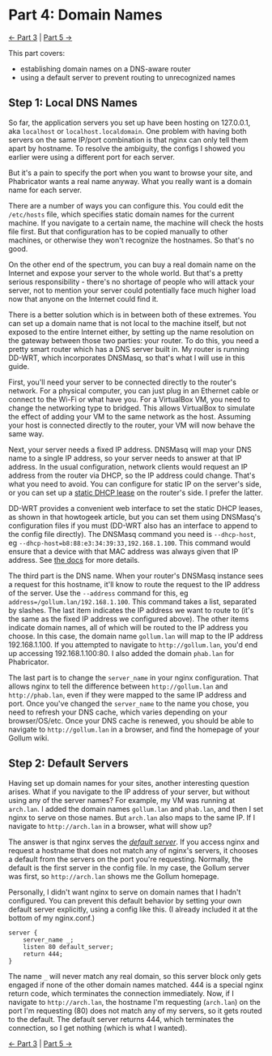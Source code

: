 # Part 4: Domain Names

[<- Part 3](PART3.md) | [Part 5 ->](PART5.md)

This part covers:

- establishing domain names on a DNS-aware router
- using a default server to prevent routing to unrecognized names

## Step 1: Local DNS Names

So far, the application servers you set up have been hosting on 127.0.0.1, aka `localhost` or `localhost.localdomain`. One problem with having both servers on the same IP/port combination is that nginx can only tell them apart by hostname. To resolve the ambiguity, the configs I showed you earlier were using a different port for each server.

But it's a pain to specify the port when you want to browse your site, and Phabricator wants a real name anyway. What you really want is a domain name for each server.

There are a number of ways you can configure this. You could edit the `/etc/hosts` file, which specifies static domain names for the current machine. If you navigate to a certain name, the machine will check the hosts file first. But that configuration has to be copied manually to other machines, or otherwise they won't recognize the hostnames. So that's no good.

On the other end of the spectrum, you can buy a real domain name on the Internet and expose your server to the whole world. But that's a pretty serious responsibility - there's no shortage of people who will attack your server, not to mention your server could potentially face much higher load now that anyone on the Internet could find it.

There is a better solution which is in between both of these extremes. You can set up a domain name that is not local to the machine itself, but not exposed to the entire Internet either, by setting up the name resolution on the gateway between those two parties: your router. To do this, you need a pretty smart router which has a DNS server built in. My router is running DD-WRT, which incorporates DNSMasq, so that's what I will use in this guide.

First, you'll need your server to be connected directly to the router's network. For a physical computer, you can just plug in an Ethernet cable or connect to the Wi-Fi or what have you. For a VirtualBox VM, you need to change the networking type to bridged. This allows VirtualBox to simulate the effect of adding your VM to the same network as the host. Assuming your host is connected directly to the router, your VM will now behave the same way.

Next, your server needs a fixed IP address. DNSMasq will map your DNS name to a single IP address, so your server needs to answer at that IP address. In the usual configuration, network clients would request an IP address from the router via DHCP, so the IP address could change. That's what you need to avoid. You can configure for static IP on the server's side, or you can set up a [static DHCP lease](http://www.howtogeek.com/69696/how-to-access-your-machines-using-dns-names-with-dd-wrt/) on the router's side. I prefer the latter.

DD-WRT provides a convenient web interface to set the static DHCP leases, as shown in that howtogeek article, but you can set them using DNSMasq's configuration files if you must (DD-WRT also has an interface to append to the config file directly). The DNSMasq command you need is `--dhcp-host`, eg `--dhcp-host=b8:88:e3:34:39:33,192.168.1.100`. This command would ensure that a device with that MAC address was always given that IP address. See [the docs](http://www.thekelleys.org.uk/dnsmasq/docs/dnsmasq-man.html) for more details.

The third part is the DNS name. When your router's DNSMasq instance sees a request for this hostname, it'll know to route the request to the IP address of the server. Use the `--address` command for this, eg `address=/gollum.lan/192.168.1.100`. This command takes a list, separated by slashes. The last item indicates the IP address we want to route to (it's the same as the fixed IP address we configured above). The other items indicate domain names, all of which will be routed to the IP address you choose. In this case, the domain name `gollum.lan` will map to the IP address 192.168.1.100. If you attempted to navigate to `http://gollum.lan`, you'd end up accessing 192.168.1.100:80. I also added the domain `phab.lan` for Phabricator.

The last part is to change the `server_name` in your nginx configuration. That allows nginx to tell the difference between `http://gollum.lan` and `http://phab.lan`, even if they were mapped to the same IP address and port. Once you've changed the `server_name` to the name you chose, you need to refresh your DNS cache, which varies depending on your browser/OS/etc. Once your DNS cache is renewed, you should be able to navigate to `http://gollum.lan` in a browser, and find the homepage of your Gollum wiki.

## Step 2: Default Servers

Having set up domain names for your sites, another interesting question arises. What if you navigate to the IP address of your server, but without using any of the server names? For example, my VM was running at `arch.lan`. I added the domain names `gollum.lan` and `phab.lan`, and then I set nginx to serve on those names. But `arch.lan` also maps to the same IP. If I navigate to `http://arch.lan` in a browser, what will show up?

The answer is that nginx serves the [*default server*](http://nginx.org/en/docs/http/request_processing.html). If you access nginx and request a hostname that does not match any of nginx's servers, it chooses a default from the servers on the port you're requesting. Normally, the default is the first server in the config file. In my case, the Gollum server was first, so `http://arch.lan` shows me the Gollum homepage.

Personally, I didn't want nginx to serve on domain names that I hadn't configured. You can prevent this default behavior by setting your own default server explicitly, using a config like this. (I already included it at the bottom of my nginx.conf.)

```nginx
server {
    server_name _;
    listen 80 default_server;
    return 444;
}
```

The name `_` will never match any real domain, so this server block only gets engaged if none of the other domain names matched. 444 is a special nginx return code, which terminates the connection immediately. Now, if I navigate to `http://arch.lan`, the hostname I'm requesting (`arch.lan`) on the port I'm requesting (80) does not match any of my servers, so it gets routed to the default. The default server returns 444, which terminates the connection, so I get nothing (which is what I wanted).

[<- Part 3](PART3.md) | [Part 5 ->](PART5.md)
